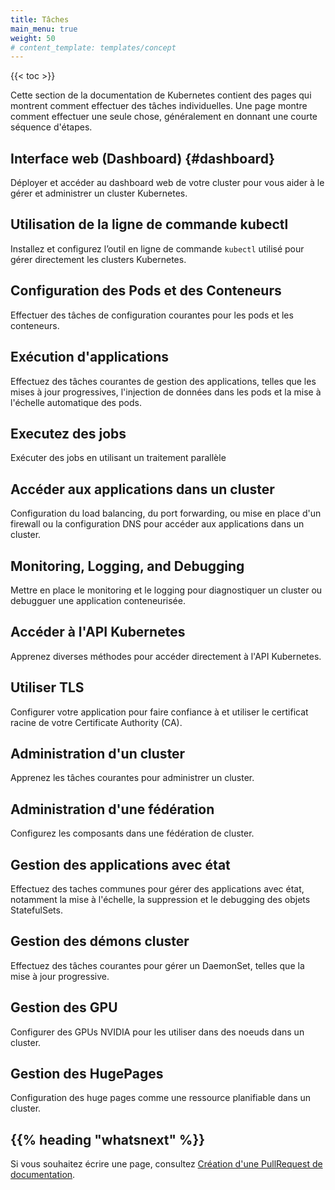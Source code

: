 ```yaml
---
title: Tâches
main_menu: true
weight: 50
# content_template: templates/concept
---
```


{{< toc >}}

<!-- overview -->

Cette section de la documentation de Kubernetes contient des pages qui montrent comment effectuer des tâches individuelles.
Une page montre comment effectuer une seule chose, généralement en donnant une courte séquence d'étapes.



<!-- body -->

## Interface web (Dashboard) {#dashboard}

Déployer et accéder au dashboard web de votre cluster pour vous aider à le gérer et administrer un cluster Kubernetes.

## Utilisation de la ligne de commande kubectl

Installez et configurez l’outil en ligne de commande `kubectl` utilisé pour gérer directement les clusters Kubernetes.

## Configuration des Pods et des Conteneurs

Effectuer des tâches de configuration courantes pour les pods et les conteneurs.

## Exécution d'applications

Effectuez des tâches courantes de gestion des applications, telles que les mises à jour progressives, l'injection de données dans les pods et la mise à l'échelle automatique des pods.

## Executez des jobs

Exécuter des jobs en utilisant un traitement parallèle

## Accéder aux applications dans un cluster

Configuration du load balancing, du port forwarding, ou mise en place d'un firewall ou la configuration DNS pour accéder aux applications dans un cluster.

## Monitoring, Logging, and Debugging

Mettre en place le monitoring et le logging pour diagnostiquer un cluster ou debugguer une application conteneurisée.

## Accéder à l'API Kubernetes

Apprenez diverses méthodes pour accéder directement à l'API Kubernetes.

## Utiliser TLS

Configurer votre application pour faire confiance à et utiliser le certificat racine de votre Certificate Authority (CA).

## Administration d'un cluster

Apprenez les tâches courantes pour administrer un cluster.

## Administration d'une fédération

Configurez les composants dans une fédération de cluster.

## Gestion des applications avec état

Effectuez des taches communes pour gérer des applications avec état, notamment la mise à l'échelle, la suppression et le debugging des objets StatefulSets.

## Gestion des démons cluster

Effectuez des tâches courantes pour gérer un DaemonSet, telles que la mise à jour progressive.

## Gestion des GPU

Configurer des GPUs NVIDIA pour les utiliser dans des noeuds dans un cluster.

## Gestion des HugePages

Configuration des huge pages comme une ressource planifiable dans un cluster.



## {{% heading "whatsnext" %}}


Si vous souhaitez écrire une page, consultez
[Création d'une PullRequest de documentation](/docs/home/contribute/create-pull-request/).


